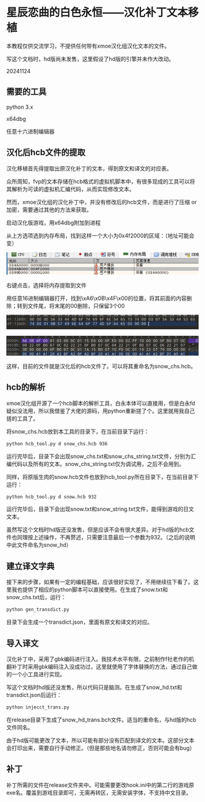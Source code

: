 # 星辰恋曲的白色永恒——汉化补丁文本移植

本教程仅供交流学习，不提供任何带有xmoe汉化组汉化文本的文件。

写这个文档时，hd版尚未发售，这里假设了hd版的引擎并未作大改动。

20241124

## 需要的工具

python 3.x

x64dbg

任意十六进制编辑器

## 汉化后hcb文件的提取

汉化移植首先得提取出原汉化补丁的文本，得到原文和译文的对应表。

众所周知，fvp的文本存储在hcb格式的虚拟机脚本中，有很多现成的工具可以将其解析为可读的虚拟机汇编代码，从而实现修改文本。

然而，xmoe汉化组的汉化补丁中，并没有修改后的hcb文件，而是进行了压缩 or 加密，需要通过其他的方法来获取。

启动汉化版游戏，用x64dbg附加到进程

从上方选项选到内存布局，找到这样一个大小为0x4f2000的区域：（地址可能会变）

![1732422119844](image/README/1732422119844.png)

右键点击，选择将内存提取到文件

用任意16进制编辑器打开，找到\xA6\x0B\x4F\x00的位置，将其前面的内容删除；转到文件尾，将末尾的00删除，只保留3个00

![1732422305867](image/README/1732422305867.png)

![1732422319134](image/README/1732422319134.png)

这样，目前的文件就是汉化后的hcb文件了。可以将其重命名为snow_chs.hcb。

## hcb的解析

xmoe汉化组开源了一个hcb脚本的解析工具，白永本体可以直接用，但是白永fd疑似没法用，所以我借鉴了大佬的源码，用python重新搓了个。这里就用我自己搓的工具了。

将snow_chs.hcb放到本工具的目录下，在当前目录下运行：

```bat
python hcb_tool.py d snow_chs.hcb 936
```

运行完毕后，目录下会出现snow_chs.txt和snow_chs_string.txt文件，分别为汇编代码以及所有的文本。snow_chs_string.txt仅为调试用，之后不会用到。

同样，将原版生肉的snow.hcb文件也放到hcb_tool.py所在目录下，在当前目录下运行：

```bat
python hcb_tool.py d snow.hcb 932
```

运行完毕后，目录下会出现snow.txt和snow_string.txt文件，能得到游戏的日文文本。

虽然写这个文档时hd版还没发售，但是应该不会有很大差异。对于hd版的hcb文件也同理按上述操作，不再赘述，只需要注意最后一个参数为932。（之后的说明中此文件命名为snow_hd）

## 建立译文字典

接下来的步骤，如果有一定的编程基础，应该很好实现了，不用继续往下看了。这里我也提供了相应的python脚本可以直接使用。在生成了snow.txt和snow_chs.txt后，运行：

```bat
python gen_transdict.py
```

目录下会生成一个transdict.json，里面有原文和译文的对应。

## 导入译文

汉化补丁中，采用了gbk编码进行注入。我技术水平有限，之前制作f社老作的机翻补丁时采用gbk编码注入没成功过，这里就使用了字体替换的方法，通过自己做的一个小工具进行实现。

写这个文档时hd版还没发售，所以代码只是脑测。在生成了snow_hd.txt和transdict.json后运行：

```bat
python injecct_trans.py
```

在release目录下生成了snow_hd_trans.bch文件。适当的重命名，与hd版的hcb文件同名。

由于hd版可能更改了文本，所以可能有部分没有匹配到译文的文本。这部分文本会打印出来，需要自行手动修正。（但是那些地名请勿修正，否则可能会有bug）

## 补丁

补丁所需的文件在release文件夹中。可能需要更改hook.ini中的第二行的游戏原exe名。覆盖到游戏目录即可，无需再转区，无需安装字体，不支持中文目录。
